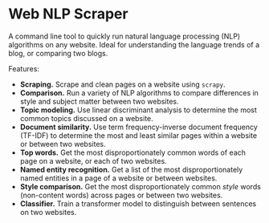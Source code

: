 # Web NLP Scraper

A command line tool to quickly run natural language processing (NLP) algorithms on any website.
Ideal for understanding the language trends of a blog, or comparing two blogs.

Features:

* **Scraping.** Scrape and clean pages on a website using `scrapy`.
* **Comparison.** Run a variety of NLP algorithms to compare differences in style and subject matter between two websites.
* **Topic modeling.** Use linear discriminant analysis to determine the most common topics discussed on a website.
* **Document similarity.** Use term frequency-inverse document frequency (TF-IDF) to determine the most and least similar pages within a website or between two websites.
* **Top words.** Get the most disproportionately common words of each page on a website, or each of two websites.
* **Named entity recognition.** Get a list of the most disproportionately named entities in a page of a website or between websites.
* **Style comparison.** Get the most disproportionately common *style* words (non-content words) across pages or between two websites.
* **Classifier.** Train a transformer model to distinguish between sentences on two websites.
